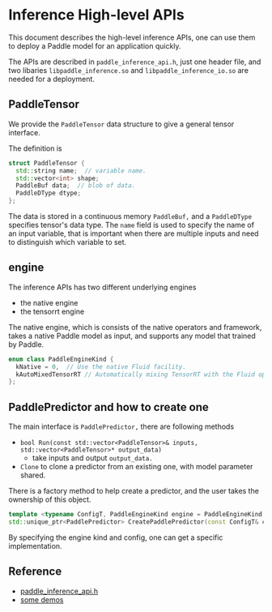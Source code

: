 # Inference High-level APIs
This document describes the high-level inference APIs, one can use them to deploy a Paddle model for an application quickly.

The APIs are described in `paddle_inference_api.h`, just one header file, and two libaries `libpaddle_inference.so` and `libpaddle_inference_io.so` are needed for a deployment.

## PaddleTensor
We provide the `PaddleTensor` data structure to give a general tensor interface.

The definition is 

```c++
struct PaddleTensor {
  std::string name;  // variable name.
  std::vector<int> shape;
  PaddleBuf data;  // blob of data.
  PaddleDType dtype;
};
```

The data is stored in a continuous memory `PaddleBuf,` and a `PaddleDType` specifies tensor's data type. 
The `name` field is used to specify the name of an input variable, 
that is important when there are multiple inputs and need to distinguish which variable to set.

## engine
The inference APIs has two different underlying engines

- the native engine
- the tensorrt engine

The native engine, which is consists of the native operators and framework, takes a native Paddle model
as input, and supports any model that trained by Paddle.

```c++
enum class PaddleEngineKind {
  kNative = 0,  // Use the native Fluid facility.
  kAutoMixedTensorRT // Automatically mixing TensorRT with the Fluid ops.
};
```

## PaddlePredictor and how to create one
The main interface is `PaddlePredictor,` there are following methods 

- `bool Run(const std::vector<PaddleTensor>& inputs, std::vector<PaddleTensor>* output_data)`
  - take inputs and output `output_data.`
- `Clone` to clone a predictor from an existing one, with model parameter shared.

There is a factory method to help create a predictor, and the user takes the ownership of this object.

```c++
template <typename ConfigT, PaddleEngineKind engine = PaddleEngineKind::kNative>
std::unique_ptr<PaddlePredictor> CreatePaddlePredictor(const ConfigT& config);
```

By specifying the engine kind and config, one can get a specific implementation.

## Reference

- [paddle_inference_api.h](./paddle_inference_api.h)
- [some demos](./demo_ci)
